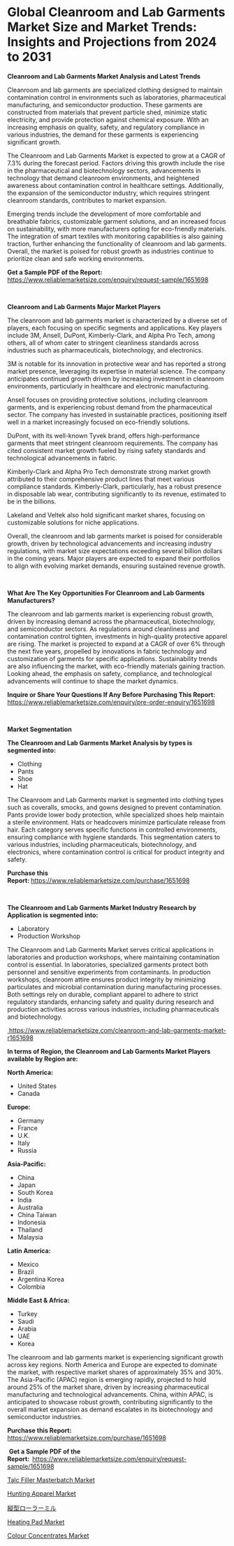 <p><h1>Global Cleanroom and Lab Garments Market Size and Market Trends: Insights and Projections from 2024 to 2031</h1></p><p><strong>Cleanroom and Lab Garments Market Analysis and Latest Trends</strong></p>
<p><p>Cleanroom and lab garments are specialized clothing designed to maintain contamination control in environments such as laboratories, pharmaceutical manufacturing, and semiconductor production. These garments are constructed from materials that prevent particle shed, minimize static electricity, and provide protection against chemical exposure. With an increasing emphasis on quality, safety, and regulatory compliance in various industries, the demand for these garments is experiencing significant growth.</p><p>The Cleanroom and Lab Garments Market is expected to grow at a CAGR of 7.3% during the forecast period. Factors driving this growth include the rise in the pharmaceutical and biotechnology sectors, advancements in technology that demand cleanroom environments, and heightened awareness about contamination control in healthcare settings. Additionally, the expansion of the semiconductor industry, which requires stringent cleanroom standards, contributes to market expansion.</p><p>Emerging trends include the development of more comfortable and breathable fabrics, customizable garment solutions, and an increased focus on sustainability, with more manufacturers opting for eco-friendly materials. The integration of smart textiles with monitoring capabilities is also gaining traction, further enhancing the functionality of cleanroom and lab garments. Overall, the market is poised for robust growth as industries continue to prioritize clean and safe working environments.</p></p>
<p><strong>Get a Sample PDF of the Report:&nbsp;</strong> <a href="https://www.reliablemarketsize.com/enquiry/request-sample/1651698?utm_campaign=1171&utm_medium=2&utm_source=Github&utm_content=ia&utm_term=27092024&utm_id=cleanroom-and-lab-garments">https://www.reliablemarketsize.com/enquiry/request-sample/1651698</a></p>
<p>&nbsp;</p>
<p><strong>Cleanroom and Lab Garments Major Market Players</strong></p>
<p><p>The cleanroom and lab garments market is characterized by a diverse set of players, each focusing on specific segments and applications. Key players include 3M, Ansell, DuPont, Kimberly-Clark, and Alpha Pro Tech, among others, all of whom cater to stringent cleanliness standards across industries such as pharmaceuticals, biotechnology, and electronics.</p><p>3M is notable for its innovation in protective wear and has reported a strong market presence, leveraging its expertise in material science. The company anticipates continued growth driven by increasing investment in cleanroom environments, particularly in healthcare and electronic manufacturing.</p><p>Ansell focuses on providing protective solutions, including cleanroom garments, and is experiencing robust demand from the pharmaceutical sector. The company has invested in sustainable practices, positioning itself well in a market increasingly focused on eco-friendly solutions.</p><p>DuPont, with its well-known Tyvek brand, offers high-performance garments that meet stringent cleanroom requirements. The company has cited consistent market growth fueled by rising safety standards and technological advancements in fabric.</p><p>Kimberly-Clark and Alpha Pro Tech demonstrate strong market growth attributed to their comprehensive product lines that meet various compliance standards. Kimberly-Clark, particularly, has a robust presence in disposable lab wear, contributing significantly to its revenue, estimated to be in the billions.</p><p>Lakeland and Veltek also hold significant market shares, focusing on customizable solutions for niche applications. </p><p>Overall, the cleanroom and lab garments market is poised for considerable growth, driven by technological advancements and increasing industry regulations, with market size expectations exceeding several billion dollars in the coming years. Major players are expected to expand their portfolios to align with evolving market demands, ensuring sustained revenue growth.</p></p>
<p>&nbsp;</p>
<p><strong>What Are The Key Opportunities For Cleanroom and Lab Garments Manufacturers?</strong></p>
<p><p>The cleanroom and lab garments market is experiencing robust growth, driven by increasing demand across the pharmaceutical, biotechnology, and semiconductor sectors. As regulations around cleanliness and contamination control tighten, investments in high-quality protective apparel are rising. The market is projected to expand at a CAGR of over 6% through the next five years, propelled by innovations in fabric technology and customization of garments for specific applications. Sustainability trends are also influencing the market, with eco-friendly materials gaining traction. Looking ahead, the emphasis on safety, compliance, and technological advancements will continue to shape the market dynamics.</p></p>
<p><strong>Inquire or Share Your Questions If Any Before Purchasing This Report:</strong> <a href="https://www.reliablemarketsize.com/enquiry/pre-order-enquiry/1651698?utm_campaign=1171&utm_medium=2&utm_source=Github&utm_content=ia&utm_term=27092024&utm_id=cleanroom-and-lab-garments">https://www.reliablemarketsize.com/enquiry/pre-order-enquiry/1651698</a></p>
<p>&nbsp;</p>
<p><strong>Market Segmentation</strong></p>
<p><strong>The Cleanroom and Lab Garments Market Analysis by types is segmented into:</strong></p>
<p><ul><li>Clothing</li><li>Pants</li><li>Shoe</li><li>Hat</li></ul></p>
<p><p>The Cleanroom and Lab Garments market is segmented into clothing types such as coveralls, smocks, and gowns designed to prevent contamination. Pants provide lower body protection, while specialized shoes help maintain a sterile environment. Hats or headcovers minimize particulate release from hair. Each category serves specific functions in controlled environments, ensuring compliance with hygiene standards. This segmentation caters to various industries, including pharmaceuticals, biotechnology, and electronics, where contamination control is critical for product integrity and safety.</p></p>
<p><strong>Purchase this Report:&nbsp;</strong><a href="https://www.reliablemarketsize.com/purchase/1651698?utm_campaign=1171&utm_medium=2&utm_source=Github&utm_content=ia&utm_term=27092024&utm_id=cleanroom-and-lab-garments">https://www.reliablemarketsize.com/purchase/1651698</a></p>
<p>&nbsp;</p>
<p><strong>The Cleanroom and Lab Garments Market Industry Research by Application is segmented into:</strong></p>
<p><ul><li>Laboratory</li><li>Production Workshop</li></ul></p>
<p><p>The Cleanroom and Lab Garments Market serves critical applications in laboratories and production workshops, where maintaining contamination control is essential. In laboratories, specialized garments protect both personnel and sensitive experiments from contaminants. In production workshops, cleanroom attire ensures product integrity by minimizing particulates and microbial contamination during manufacturing processes. Both settings rely on durable, compliant apparel to adhere to strict regulatory standards, enhancing safety and quality during research and production activities across various industries, including pharmaceuticals and biotechnology.</p></p>
<p><a href="https://www.reliablemarketsize.com/cleanroom-and-lab-garments-market-r1651698?utm_campaign=1171&utm_medium=2&utm_source=Github&utm_content=ia&utm_term=27092024&utm_id=cleanroom-and-lab-garments">&nbsp;https://www.reliablemarketsize.com/cleanroom-and-lab-garments-market-r1651698</a></p>
<p><strong>In terms of Region, the Cleanroom and Lab Garments Market Players available by Region are:</strong></p>
<p>
    <p> <strong> North America: </strong>
        <ul>
            <li>United States</li>
            <li>Canada</li>
        </ul>
        </p> 
    <p> <strong> Europe: </strong>
        <ul>
            <li>Germany</li>
            <li>France</li>
            <li>U.K.</li>
            <li>Italy</li>
            <li>Russia</li>
        </ul>
        </p> 
    <p> <strong> Asia-Pacific: </strong>
        <ul>
            <li>China</li>
            <li>Japan</li>
            <li>South Korea</li>
            <li>India</li>
            <li>Australia</li>
            <li>China Taiwan</li>
            <li>Indonesia</li>
            <li>Thailand</li>
            <li>Malaysia</li>
        </ul>
        </p> 
    <p> <strong> Latin America: </strong>
        <ul>
            <li>Mexico</li>
            <li>Brazil</li>
            <li>Argentina Korea</li>
            <li>Colombia</li>
        </ul>
        </p> 
    <p> <strong> Middle East & Africa: </strong>
        <ul>
            <li>Turkey</li>
            <li>Saudi</li>
            <li>Arabia</li>
            <li>UAE</li>
            <li>Korea</li>
        </ul>
    </p>
    </p>
<p><p>The cleanroom and lab garments market is experiencing significant growth across key regions. North America and Europe are expected to dominate the market, with respective market shares of approximately 35% and 30%. The Asia-Pacific (APAC) region is emerging rapidly, projected to hold around 25% of the market share, driven by increasing pharmaceutical manufacturing and technological advancements. China, within APAC, is anticipated to showcase robust growth, contributing significantly to the overall market expansion as demand escalates in its biotechnology and semiconductor industries.</p></p>
<p><strong>Purchase this Report: </strong><a href="https://www.reliablemarketsize.com/purchase/1651698?utm_campaign=1171&utm_medium=2&utm_source=Github&utm_content=ia&utm_term=27092024&utm_id=cleanroom-and-lab-garments">https://www.reliablemarketsize.com/purchase/1651698</a></p>
<p>&nbsp;<strong>Get a Sample PDF of the Report:&nbsp;&nbsp;</strong><a href="https://www.reliablemarketsize.com/enquiry/request-sample/1651698?utm_campaign=1171&utm_medium=2&utm_source=Github&utm_content=ia&utm_term=27092024&utm_id=cleanroom-and-lab-garments">https://www.reliablemarketsize.com/enquiry/request-sample/1651698</a></p>
<p><strong></strong></p>
<p><p><a href="https://www.linkedin.com/pulse/insights-talc-filler-masterbatch-industry-market-financial-status-7golc?utm_campaign=1171&utm_medium=2&utm_source=Github&utm_content=ia&utm_term=27092024&utm_id=cleanroom-and-lab-garments">Talc Filler Masterbatch Market</a></p><p><a href="https://issuu.com/reportprime-2/docs/hunting-apparel-market-size-2030.pp_4f36f38176750a?utm_campaign=1171&utm_medium=2&utm_source=Github&utm_content=ia&utm_term=27092024&utm_id=cleanroom-and-lab-garments">Hunting Apparel Market</a></p><p><a href="https://github.com/mohamedbakry57/Market-Research-Report-List-6/blob/main/824186615421.md?utm_campaign=1171&utm_medium=2&utm_source=Github&utm_content=ia&utm_term=27092024&utm_id=cleanroom-and-lab-garments">縦型ローラーミル</a></p><p><a href="https://issuu.com/reportprime-2/docs/heating-pad-market-size-2030.pptx_d2ced1e8aeca26?utm_campaign=1171&utm_medium=2&utm_source=Github&utm_content=ia&utm_term=27092024&utm_id=cleanroom-and-lab-garments">Heating Pad Market</a></p><p><a href="https://www.linkedin.com/pulse/colour-concentrates-market-global-share-ranking-overall-sales-e1pec?utm_campaign=1171&utm_medium=2&utm_source=Github&utm_content=ia&utm_term=27092024&utm_id=cleanroom-and-lab-garments">Colour Concentrates Market</a></p></p>